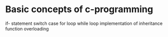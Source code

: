 # Basic concepts of c-programming
if- statement
switch case
for loop
while loop
implementation of inheritance 
function overloading
